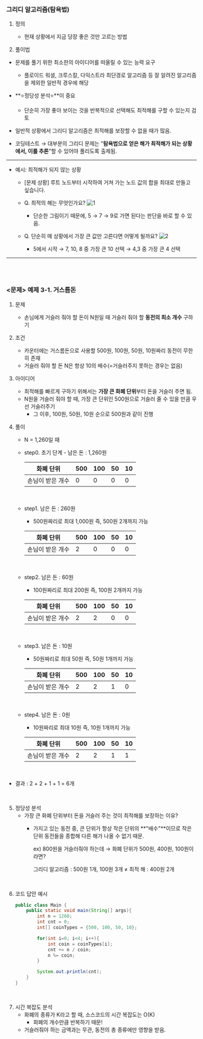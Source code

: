### 그리디 알고리즘(탐욕법)
1. 정의
    - 현재 상황에서 지금 당장 좋은 것만 고르는 방법

2. 풀이법
- 문제를 풀기 위한 최소한의 아이디어를 떠올릴 수 있는 능력 요구
    - 플로이드 워셜, 크루스칼, 다익스트라 최단경로 알고리즘 등 잘 알려진 알고리즘을 제외한 일반적 경우에 해당
- **⭐정당성 분석⭐**이 중요
    - 단순히 가장 좋아 보이는 것을 반복적으로 선택해도 최적해를 구할 수 있는지 검토

- 일반적 상황에서 그리디 알고리즘은 최적해를 보장할 수 없을 때가 많음.
- 코딩테스트 → 대부분의 그리디 문제는 "**탐욕법으로 얻은 해가 최적해가 되는 상황에서, 이를 추론**"할 수 있어야 풀리도록 출제됨.

---

- 예시: 최적해가 되지 않는 상황
    - [문제 상황] 루트 노드부터 시작하여 거쳐 가는 노드 값의 합을 최대로 만들고 싶습니다.
    - Q.  최적의 해는 무엇인가요?
      ![1](https://github.com/hayannn/2L24-Algo-Study/assets/102213509/4422f728-2f4d-493b-acd1-6f60b3f7d27f)
        - 단순한 그림이기 때문에, 5 → 7 → 9로 가면 된다는 판단을 바로 할 수 있음.

    - Q. 단순히 매 상황에서 가장 큰 값만 고른다면 어떻게 될까요?
      ![2](https://github.com/hayannn/2L24-Algo-Study/assets/102213509/352abc82-2aab-46ae-ac36-a71aba5ce100)
        - 5에서 시작 → 7, 10, 8 중 가장 큰 10 선택 → 4,3 중 가장 큰 4 선택
---
<br>
<br>

### <문제> 예제 3-1. 거스름돈
1. 문제
    - 손님에게 거슬러 줘야 할 돈이 N원일 때 거슬러 줘야 할 **동전의 최소 개수** 구하기
2. 조건
    - 카운터에는 거스름돈으로 사용할 500원, 100원, 50원, 10원짜리 동전이 무한히 존재
    - 거슬러 줘야 할 돈 N은 항상 10의 배수(=거슬러주지 못하는 경우는 없음)

1. 아이디어
    - 최적해를 빠르게 구하기 위해서는 **가장 큰 화폐 단위**부터 돈을 거슬러 주면 됨.
    - N원을 거슬러 줘야 할 때, 가장 큰 단위인 500원으로 거슬러 줄 수 있을 만큼 우선 거슬러주기
        - 그 이후, 100원, 50원, 10원 순으로 500원과 같이 진행

1. 풀이
    - N = 1,260일 때
    - step0. 초기 단계 - 남은 돈 : 1,260원

      | 화폐 단위 | 500 | 100 | 50 | 10 |
      | --- | --- | --- | --- | --- |
      | 손님이 받은 개수 | 0 | 0 | 0 | 0 |

      <br>

    - step1. 남은 돈 : 260원
        - 500원짜리로 최대 1,000원 즉, 500원 2개까지 가능

      | 화폐 단위 | 500 | 100 | 50 | 10 |
      | --- | --- | --- | --- | --- |
      | 손님이 받은 개수 | 2 | 0 | 0 | 0 |

       <br>

    - step2. 남은 돈 : 60원
        - 100원짜리로 최대 200원 즉, 100원 2개까지 가능

      | 화폐 단위 | 500 | 100 | 50 | 10 |
      | --- | --- | --- | --- | --- |
      | 손님이 받은 개수 | 2 | 2 | 0 | 0 |

      <br>

    - step3. 남은 돈 : 10원
        - 50원짜리로 최대 50원 즉, 50원 1개까지 가능

      | 화폐 단위 | 500 | 100 | 50 | 10 |
      | --- | --- | --- | --- | --- |
      | 손님이 받은 개수 | 2 | 2 | 1 | 0 |

       <br>

    - step4. 남은 돈 : 0원
        - 10원짜리로 최대 10원 즉, 10원 1개까지 가능

      | 화폐 단위 | 500 | 100 | 50 | 10 |
      | --- | --- | --- | --- | --- |
      | 손님이 받은 개수 | 2 | 2 | 1 | 1 |

       <br>

- 결과 : 2 + 2 + 1 + 1 = 6개

<br>

5. 정당성 분석
    - 가장 큰 화폐 단위부터 돈을 거슬러 주는 것이 최적해를 보장하는 이유?
        - 가지고 있는 동전 중, 큰 단위가 항상 작은 단위의 **"배수"**이므로 작은 단위 동전들을 종합해 다른 해가 나올 수 없기 때문.

          ex) 800원을 거슬러줘야 하는데 → 화폐 단위가 500원, 400원, 100원이라면?

          그리디 알고리즘 : 500원 1개, 100원 3개 ≠ 최적 해 : 400원 2개

<br>

6. 코드 답안 예시

    ```java
    public class Main {
    	public static void main(String[] args){
    		int n = 1260;
    		int cnt = 0;
    		int[] coinTypes = {500, 100, 50, 10};
    
    		for(int i=0; i<4; i++){
    			int coin = coinTypes[i];
    			cnt += n / coin;
    			n %= coin;
    		}
    
    		System.out.println(cnt);
    	}
    }
    ```

<br>

7. 시간 복잡도 분석
    - 화폐의 종류가 K라고 할 때, 소스코드의 시간 복잡도는 O(K)
        - 화폐의 개수만큼 반복하기 때문!
    - 거슬러줘야 하는 금액과는 무관, 동전의 총 종류에만 영향을 받음.